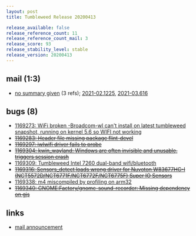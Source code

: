 ```yaml
---
layout: post
title: Tumbleweed Release 20200413

release_available: false
release_reference_count: 11
release_reference_count_mail: 3
release_score: 93
release_stability_level: stable
release_version: 20200413
---
```


## mail (1:3)

- [no summary given](https://github.com/boombatower/tumbleweed-review/issues/10) (3 refs); [2021-02.1225](https://github.com/boombatower/tumbleweed-review/issues/10), [2021-03.616](https://github.com/boombatower/tumbleweed-review/issues/10)

## bugs (8)

<!--more-->

- [1169273: WiFi broken -Broadcom-wl can't install on latest tumbleweed snapshot, running on kernel 5.6 so WIFI not working](https://bugzilla.opensuse.org/show_bug.cgi?id=1169273)
- ~~[1169283: Header file missing package flint-devel](https://bugzilla.opensuse.org/show_bug.cgi?id=1169283)~~
- ~~[1169297: iwlwifi driver fails to probe](https://bugzilla.opensuse.org/show_bug.cgi?id=1169297)~~
- ~~[1169304: kwin_wayland: Windows are often invisible and unusable, triggers session crash](https://bugzilla.opensuse.org/show_bug.cgi?id=1169304)~~
- [1169309: Tumbleweed Intel 7260 dual-band wifi/bluetooth](https://bugzilla.opensuse.org/show_bug.cgi?id=1169309)
- ~~[1169316: Sensors_detect loads wrong driver for Nuvoton W83677HG-I (NCT5572D/NCT6771F/NCT6772F/NCT6775F) Super IO Sensors](https://bugzilla.opensuse.org/show_bug.cgi?id=1169316)~~
- [1169338: m4 miscompiled by profiling on arm32](https://bugzilla.opensuse.org/show_bug.cgi?id=1169338)
- ~~[1169340: GNOME:Factory/gnome-sound-recorder: Missing dependency on gjs](https://bugzilla.opensuse.org/show_bug.cgi?id=1169340)~~



## links

- [mail announcement](https://github.com/boombatower/tumbleweed-review/issues/10)
